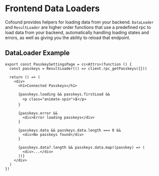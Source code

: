 # Frontend Data Loaders

Cofound provides helpers for loading data from your backend. `DataLoader` and `ResultLoader` are higher order functions that use a predefined rpc to load data from your backend, automatically handling loading states and errors, as well as giving you the ability to reload that endpoint.

## DataLoader Example

```tsx
export const PasskeySettingsPage = cc<Attrs>(function () {
  const passkeys = ResultLoader(() => client.rpc_getPasskeys({}))

  return () => (
    <div>
      <h1>Connected Passkeys</h1>

      {passkeys.loading && passkeys.firstLoad &&
        <p class="animate-spin">⏳</p>
      }

      {passkeys.error &&
        <div>Error loading passkeys</div>
      }

      {passkeys.data && passkeys.data.length === 0 &&
        <div>No passkeys found</div>
      }

      {passkeys.data?.length && passkeys.data.map((passkey) => (
        <div>...</div>
      ))}
    </div>
  )
})
```
